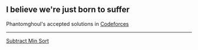 ## I believe we're just born to suffer
Phantomghoul's accepted solutions in [Codeforces](https://codeforces.com/profile/Phantomghoul)

---
[Subtract Min Sort](https://github.com/Phantomghoul/I-believe-we-re-born-to-suffer-in-this-world-and-this-repository-is-proof-of-my-sufferage/blob/master/2060D.cpp)
